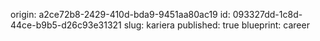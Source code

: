 origin: a2ce72b8-2429-410d-bda9-9451aa80ac19
id: 093327dd-1c8d-44ce-b9b5-d26c93e31321
slug: kariera
published: true
blueprint: career

